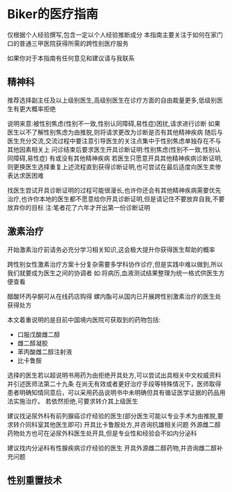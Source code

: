 # Biker的医疗指南

仅根据个人经验撰写,包含一定以个人经验推断成分
本指南主要关注于如何在家门口的普通三甲医院获得所需的跨性别医疗服务

如果你对于本指南有任何意见和建议请与我联系

## 精神科

推荐选择副主任及以上级别医生,高级别医生在诊疗方面的自由裁量更多,低级别医生有更大概率拒绝

说明来意:被性别焦虑(性别不一致,性别认同障碍,易性症)困扰,请求进行诊断
如果医生以不了解性别焦虑为由推脱,则将请求更改为诊断是否有其他精神疾病
随后与医生充分交流,交流过程中要注意引导医生的关注点集中于性别焦虑单独存在不与其他因素相关上
问诊结束后要求医生开具诊断证明:性别焦虑(性别不一致,性别认同障碍,易性症) 有或没有其他精神疾病
若医生只愿意开具其他精神疾病诊断证明,则更换医生选择重复上述流程直到获得诊断证明,也可尝试在最后适度向医生卖惨表达求医困难

找医生尝试开具诊断证明的过程可能很漫长,也许你还会有其他精神疾病需要优先治疗,也许你本地的医生都不愿意给你开具诊断证明,但是请记住不要放弃自我,不要放弃你的目标
注:笔者花了六年才开出第一份诊断证明

## 激素治疗

开始激素治疗前请务必充分学习相关知识,这会极大提升你获得医生帮助的概率

跨性别女性激素治疗方案十分复杂需要多学科协作诊疗,但是实践中难以做到,所以我们就要成为医生之间的协调者
如:将病历,血液测试结果整理为统一格式供医生方便查看

醋酸环丙孕酮可从在线药店购得
螺内酯可从国内已开展跨性别激素治疗的医生处获得处方

本文着重说明的是目前中国境内医院可获取到的药物包括:

- 口服戊酸雌二醇
- 雌二醇凝胶
- 苯丙酸雌二醇注射液
- 比卡鲁胺

选择的医生若以超说明书用药为由拒绝开具处方,可以尝试出具相关中文权威资料并引述医师法第二十九条
在尚无有效或者更好治疗手段等特殊情况下，医师取得患者明确知情同意后，可以采用药品说明书中未明确但具有循证医学证据的药品用法实施治疗。
若依然拒绝,可要求转介其上级医生

建议找泌尿外科有前列腺癌诊疗经验的医生(部分医生可能以专业手术为由推脱,要求转介同科室其他医生即可)
开具比卡鲁胺处方,并咨询抗雄相关问题
外源雌二醇药物处方也可在泌尿外科医生处开具,但是专业性和经验会不如内分泌科

建议找内分泌科有性腺疾病诊疗经验的医生
开具外源雌二醇药物,并咨询雌二醇补充问题

## 性别重置技术
